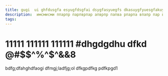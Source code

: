 ```yaml
---
title: gugi  ui ghfdusgfa esyugfdsgfai dsygfasyuegfs dkasuygfyuesgfakuysd dsuyfcgdasyuf d
description:  имсмисми ппарпр парпврпар апврпр папва рпарпа впапр пар вапр парпа вап рпарпарпа рапр пара вапрпар ап
tags:
---
```

# 11111 111111 111111 #dhgdgdhu dfkd @#$$^%^$^&&8
bdfg;dfahghdfaogi
dfmgj;ladfjg;ol
dfkgpdfkg
pdfkpgd1

